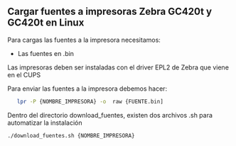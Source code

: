 ## Cargar fuentes a impresoras Zebra GC420t y GC420t en Linux

Para cargas las fuentes a la impresora necesitamos:
* Las fuentes en .bin

Las impresoras deben ser instaladas con el driver EPL2 de Zebra que viene en el CUPS

Para enviar las fuentes a la impresora debemos hacer:
```sh
   lpr -P {NOMBRE_IMPRESORA} -o  raw {FUENTE.bin]
   ```
   
   Dentro del directorio download_fuentes, existen dos archivos .sh para automatizar la instalación
   ```sh
   ./download_fuentes.sh {NOMBRE_IMPRESORA}
   ```
   
